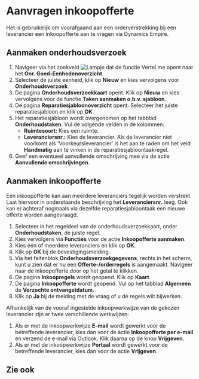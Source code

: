 # Aanvragen inkoopofferte

Het is gebruikelijk om voorafgaand aan een orderverstrekking bij een leverancier een inkoopofferte aan te vragen via Dynamics Empire. 

## Aanmaken onderhoudsverzoek

1. Navigeer via het zoekveld ![Lampje dat de functie Vertel me opent](https://docs.microsoft.com/nl-NL/dynamics365/business-central/media/ui-search/search_small.png "Vertel me wat u wilt doen") naar het **Onr. Goed-Eenhedenoverzicht**.
2. Selecteer de juiste eenheid, klik op **Nieuw** en kies vervolgens voor  **Onderhoudsverzoek**.
3. De pagina **Onderhoudsverzoekkaart** opent. Klik op **Nieuw** en kies vervolgens voor de functie **Taken aanmaken o.b.v. sjabloon**.
4. De pagina **Reparatiesjabloonoverzicht** opent. Selecteer het juiste reparatiesjabloon en klik op **OK**. 
6. Het reparatiesjabloon wordt overgenomen op het tabblad **Onderhoudstaken**. Vul de volgende velden in de kolommen:
	* **Ruimtesoort:** Kies een ruimte.
	* **Leveranciersnr.:** Kies de leverancier. Als de leverancier niet voorkomt als 'Voorkeursleverancier' is het aan te raden om het veld **Handmatig** aan te vinken in de reparatiesjabloontaakregel. 
7. Geef een eventueel aanvullende omschrijving mee via de actie **Aanvullende omschrijvingen**.

## Aanmaken inkoopofferte

Een inkoopofferte kan aan meerdere leveranciers tegelijk worden verstrekt. Laat hiervoor in onderstaande beschrijving het **Leveranciersnr.** leeg. Ook kan er achteraf nogmaals via dezelfde reparatiesjabloontaak een nieuwe offerte worden aangevraagd. 

 1. Selecteer in het regeldeel van de onderhoudsverzoekkaart, onder **Onderhoudstaken**, de juiste regel.
 2. Kies vervolgens via **Functies** voor de actie **Inkoopofferte aanmaken**.
 3. Kies één of meerdere leveranciers en klik op **OK**.
 4. Klik op **OK** bij de bevestigingsmelding.
 5. Via het feitenblok **Onderhoudsverzoekgegevens**, rechts in het scherm, kunt u zien dat er nu een **Offerte-/orderregels** is aangemaakt. Navigeer naar de inkoopofferte door op het getal te klikken.
 6. De pagina **Inkoopregels** wordt geopend. Klik op **Kaart**.
 7. De pagina **Inkoopofferte** wordt geopend. Vul op het tabblad **Algemeen** de **Verzochte ontvangstdatum**. 
 8. Klik op **Ja** bij de melding met de vraag of u de regels wilt bijwerken. 

Afhankelijk van de vooraf ingestelde inkoopwerkwijze van de gekozen leverancier zijn er twee verschillende werkwijzen:

 1. Als er met de inkoopwerkwijze **E-mail** wordt gewerkt voor de betreffende leverancier, kies dan voor de actie **Inkoopofferte per e-mail** en verzend de e-mail via Outlook. Klik daarna op de knop **Vrijgeven**. 
 2. Als er met de inkoopwerkwijze **Portaal** wordt gewerkt voor de betreffende leverancier, kies dan voor de actie **Vrijgeven**.



## Zie ook


<!--stackedit_data:
eyJoaXN0b3J5IjpbLTMwMzcyMzkwOCwxMTYwOTg1MjExLC0zMD
M3MjM5MDhdfQ==
-->